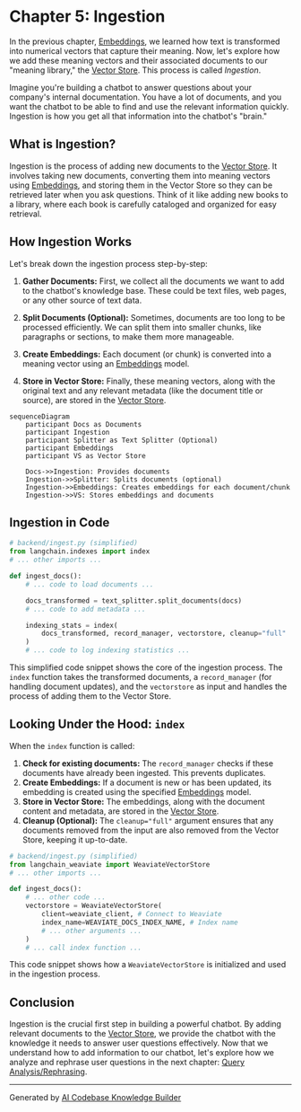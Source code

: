 # Chapter 5: Ingestion

In the previous chapter, [Embeddings](04_embeddings_.md), we learned how text is transformed into numerical vectors that capture their meaning. Now, let's explore how we add these meaning vectors and their associated documents to our "meaning library," the [Vector Store](03_vector_store_.md). This process is called *Ingestion*.

Imagine you're building a chatbot to answer questions about your company's internal documentation.  You have a lot of documents, and you want the chatbot to be able to find and use the relevant information quickly. Ingestion is how you get all that information into the chatbot's "brain."

## What is Ingestion?

Ingestion is the process of adding new documents to the [Vector Store](03_vector_store_.md).  It involves taking new documents, converting them into meaning vectors using [Embeddings](04_embeddings_.md), and storing them in the Vector Store so they can be retrieved later when you ask questions.  Think of it like adding new books to a library, where each book is carefully cataloged and organized for easy retrieval.

## How Ingestion Works

Let's break down the ingestion process step-by-step:

1. **Gather Documents:** First, we collect all the documents we want to add to the chatbot's knowledge base. These could be text files, web pages, or any other source of text data.

2. **Split Documents (Optional):**  Sometimes, documents are too long to be processed efficiently. We can split them into smaller chunks, like paragraphs or sections, to make them more manageable.

3. **Create Embeddings:**  Each document (or chunk) is converted into a meaning vector using an [Embeddings](04_embeddings_.md) model.

4. **Store in Vector Store:** Finally, these meaning vectors, along with the original text and any relevant metadata (like the document title or source), are stored in the [Vector Store](03_vector_store_.md).

```mermaid
sequenceDiagram
    participant Docs as Documents
    participant Ingestion
    participant Splitter as Text Splitter (Optional)
    participant Embeddings
    participant VS as Vector Store

    Docs->>Ingestion: Provides documents
    Ingestion->>Splitter: Splits documents (optional)
    Ingestion->>Embeddings: Creates embeddings for each document/chunk
    Ingestion->>VS: Stores embeddings and documents
```

## Ingestion in Code

```python
# backend/ingest.py (simplified)
from langchain.indexes import index
# ... other imports ...

def ingest_docs():
    # ... code to load documents ...

    docs_transformed = text_splitter.split_documents(docs)
    # ... code to add metadata ...

    indexing_stats = index(
        docs_transformed, record_manager, vectorstore, cleanup="full"
    )
    # ... code to log indexing statistics ...
```

This simplified code snippet shows the core of the ingestion process. The `index` function takes the transformed documents, a `record_manager` (for handling document updates), and the `vectorstore` as input and handles the process of adding them to the Vector Store.

## Looking Under the Hood: `index`

When the `index` function is called:

1. **Check for existing documents:** The `record_manager` checks if these documents have already been ingested. This prevents duplicates.
2. **Create Embeddings:** If a document is new or has been updated, its embedding is created using the specified [Embeddings](04_embeddings_.md) model.
3. **Store in Vector Store:** The embeddings, along with the document content and metadata, are stored in the [Vector Store](03_vector_store_.md).
4. **Cleanup (Optional):** The `cleanup="full"` argument ensures that any documents removed from the input are also removed from the Vector Store, keeping it up-to-date.

```python
# backend/ingest.py (simplified)
from langchain_weaviate import WeaviateVectorStore
# ... other imports ...

def ingest_docs():
    # ... other code ...
    vectorstore = WeaviateVectorStore(
        client=weaviate_client, # Connect to Weaviate
        index_name=WEAVIATE_DOCS_INDEX_NAME, # Index name
        # ... other arguments ...
    )
    # ... call index function ...
```

This code snippet shows how a `WeaviateVectorStore` is initialized and used in the ingestion process.

## Conclusion

Ingestion is the crucial first step in building a powerful chatbot. By adding relevant documents to the [Vector Store](03_vector_store_.md), we provide the chatbot with the knowledge it needs to answer user questions effectively.  Now that we understand how to add information to our chatbot, let's explore how we analyze and rephrase user questions in the next chapter: [Query Analysis/Rephrasing](06_query_analysis_rephrasing_.md).


---

Generated by [AI Codebase Knowledge Builder](https://github.com/The-Pocket/Tutorial-Codebase-Knowledge)